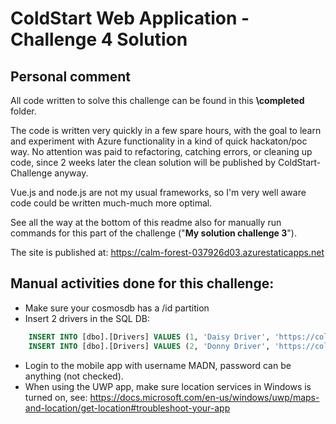# ColdStart Web Application - Challenge 4 Solution

## Personal comment
All code written to solve this challenge can be found in this **\completed** folder. 

The code is written very quickly in a few spare hours, with the goal to learn and experiment with Azure functionality in a kind of quick hackaton/poc way. 
No attention was paid to refactoring, catching errors, or cleaning up code, since 2 weeks later the clean solution will be published by ColdStart-Challenge anyway. 

Vue.js and node.js are not my usual frameworks, so I'm very well aware code could be written much-much more optimal. 

See all the way at the bottom of this readme also for manually run commands for this part of the challenge ("**My solution challenge 3**"). 

The site is published at: https://calm-forest-037926d03.azurestaticapps.net

## Manual activities done for this challenge: 
- Make sure your cosmosdb has a /id partition
- Insert 2 drivers in the SQL DB: 
```SQL
    INSERT INTO [dbo].[Drivers] VALUES (1, 'Daisy Driver', 'https://coldstartsa.blob.core.windows.net/web/assets/Driver1.png')
    INSERT INTO [dbo].[Drivers] VALUES (2, 'Donny Driver', 'https://coldstartsa.blob.core.windows.net/web/assets/Driver1.png')
```
- Login to the mobile app with username MADN, password can be anything (not checked).
- When using the UWP app, make sure location services in Windows is turned on, see: https://docs.microsoft.com/en-us/windows/uwp/maps-and-location/get-location#troubleshoot-your-app